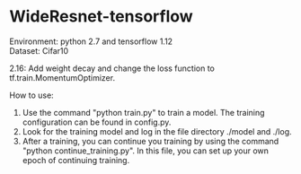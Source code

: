 # WideResnet-tensorflow

Environment: python 2.7 and tensorflow 1.12 \
Dataset: Cifar10

2.16: Add weight decay and change the loss function to tf.train.MomentumOptimizer.

How to use:
1. Use the command "python train.py" to train a model. The training configuration can be found in config.py.
2. Look for the training model and log in the file directory ./model and ./log.
3. After a training, you can continue you training by using the command "python continue_training.py". In this file, you can set up your own epoch of continuing training.
